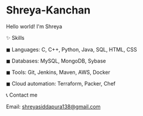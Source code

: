 # Shreya-Kanchan
Hello world! I'm Shreya

✨ Skills

◼ Languages: C, C++, Python, Java, SQL, HTML, CSS

◼ Databases: MySQL, MongoDB, Sybase

◼ Tools: Git, Jenkins, Maven, AWS, Docker

◼ Cloud automation: Terraform, Packer, Chef


📞 Contact me

Email: shreyasiddapura138@gmail.com





 


